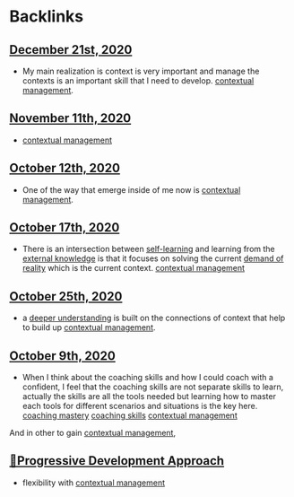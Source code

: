 
# Backlinks
## [December 21st, 2020](<December 21st, 2020.md>)
- My main realization is context is very important and manage the contexts is an important skill that I need to develop. [contextual management](<contextual management.md>).

## [November 11th, 2020](<November 11th, 2020.md>)
- [contextual management](<contextual management.md>)

## [October 12th, 2020](<October 12th, 2020.md>)
- One of the way that emerge inside of me now is [contextual management](<contextual management.md>).

## [October 17th, 2020](<October 17th, 2020.md>)
- There is an intersection between [self-learning](<self-learning.md>) and learning from the [external knowledge](<external knowledge.md>) is that it focuses on solving the current [demand of reality](<demand of reality.md>)  which is the current context. [contextual management](<contextual management.md>)

## [October 25th, 2020](<October 25th, 2020.md>)
- a [deeper understanding](<deeper understanding.md>) is built on the connections of context that help to build up [contextual management](<contextual management.md>).

## [October 9th, 2020](<October 9th, 2020.md>)
- When I think about the coaching skills and how I could coach with a confident, I feel that the coaching skills are not separate skills to learn, actually the skills are all the tools needed but learning how to master each tools for different scenarios and situations is the key here. [coaching mastery](<coaching mastery.md>) [coaching skills](<coaching skills.md>) [contextual management](<contextual management.md>)

And in other to gain [contextual management](<contextual management.md>),

## [🌱Progressive Development Approach](<🌱Progressive Development Approach.md>)
- flexibility with [contextual management](<contextual management.md>)

